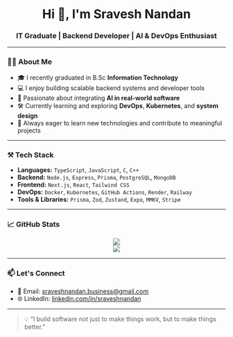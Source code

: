 <h1 align="center">Hi 👋, I'm Sravesh Nandan</h1>
<h3 align="center">IT Graduate | Backend Developer | AI & DevOps Enthusiast</h3>

---

### 🧑‍💻 About Me

- 🎓 I recently graduated in B.Sc  **Information Technology**
- 💻 I enjoy building scalable backend systems and developer tools
- 🤖 Passionate about integrating **AI in real-world software**
- 🛠️ Currently learning and exploring **DevOps**, **Kubernetes**, and **system design**
- 🌱 Always eager to learn new technologies and contribute to meaningful projects

---

### ⚒️ Tech Stack

- **Languages:** `TypeScript`, `JavaScript`, `C`, `C++`
- **Backend:** `Node.js`, `Express`, `Prisma`, `PostgreSQL`, `MongoDB`
- **Frontend:** `Next.js`, `React`, `Tailwind CSS`
- **DevOps:** `Docker`, `Kubernetes`, `GitHub Actions`, `Render`, `Railway`
- **Tools & Libraries:** `Prisma`, `Zod`, `Zustand`, `Expo`, `MMKV`, `Stripe`

---

### 📈 GitHub Stats

<p align="center">
  <img src="https://github-readme-stats.vercel.app/api?username=coder-sravesh&show_icons=true&theme=github_dark" />
  <br />
  <img src="https://github-readme-streak-stats.herokuapp.com/?user=coder-sravesh&theme=github-dark" />
</p>

---

### 📫 Let's Connect

- 📧 Email: [sraveshnandan.business@gmail.com](mailto:sraveshnandan@gmail.com)
- 🌐 LinkedIn: [linkedin.com/in/sraveshnandan](https://linkedin.com/in/sraveshnandan)

---

> 💡 “I build software not just to make things work, but to make things better.”
